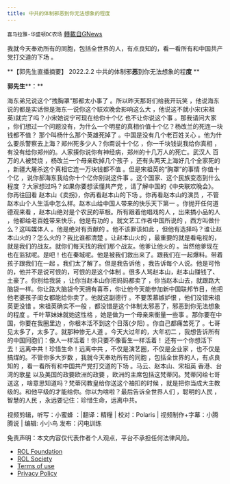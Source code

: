 ```yaml
---
title: 中共的体制邪恶到你无法想象的程度
---
```

`喜马拉雅-华盛顿DC农场` [轉載自GNews](https://gnews.org/zh-hans/1976278/)

我就今天奉劝所有的同胞，包括全世界的人，有点良知的，看一看所有和中国共产党打交道的下场 。

**【郭先生直播摘要】 2022.2.2 中共的体制邪****恶****到你无法想象的程****度**** **

**郭先生****：**

海东弟兄说这个“拽胸罩”那都太小事了 。所以昨天那哥们给我开玩笑 ，他说海东说的都是实话但是海东一说你这个联欢晚会影响这么大 ，他说这不就小宋(宋祖英)就完了吗？小宋她说宁可现在给你十个亿 也不让你说这个事 。那我请问大家 ，你们想过一个问题没有，为什么一个明星的真相价值十个亿？杨改兰的死连一块钱都不值？ 那个叫杨什么那个英雄死掉了 。中国是没有几个老百姓关心 。他为什么要杀警察去上海？郑州死多少人？你甭说十个亿 ，你一千块钱说我给你真相 ，有没有给你郑州的。人家揍你说你有神经病，郑州的十几万人的死亡。武汉人  百万的人被焚烧 ，杨改兰一个母亲砍掉几个孩子 ，还有头两天上海好几个全家死的 ，新疆大屠杀这个真相它连一万块钱都不值 。但是宋祖英的“胸罩”的事情  你值十个亿 ，说你郝海东我给你十个亿你别说这件事 。这个国家、这个民族变态到什么程度 ？大家想过吗？如果你要想读懂共产党 ，请了解中国的《中央联欢晚会》。你再往回看 赵本山《卖拐》，你再看赵本山的下场 。你再看赵本山的演员 ，不管赵本山个人生活中怎么样。赵本山给中国人带来的快乐天下第一 。你抛开任何道德观来看 ，赵本山绝对是个农民的草根。所有跟着他唱戏的人 ，出来搞小品的人 ，他都给老百姓带来快乐，他是有功的 。就文艺工作者中国所说的 ，西方叫做什么？这叫媒体人 。他是绝对有贡献的 。他不该罪该如此 ，但他有选择吗？谁让赵本山火的？怎么火的？我比谁都清楚 。让赵本山火的 ，最重要的就是看电视的，就是我们的战友。就你们每天找的我们那个战友。他爹让他火的 。当然他爹现在也在监狱呢。是吧！也在秦城呢。他是被我们救出来了。跟我们在一起爆料。带着孩子跟我们在一起 。我们太了解了。但是我告诉他 ，我告诉每个人说。他是可怜的，他并不是说可恨的，可恨的是这个体制 。很多人骂赵本山，赵本山赚钱了、土豪了。你别给我装 ，让你当赵本山你把妈妈都卖了 ，你当赵本山去，就跟路大脑袋一样。你让路大脑袋今天拥有喜币，你让他今天能参加新中国联邦节目，他把他老婆孩子闺女都能给你卖了。他就这副德行 。不要羡慕嫉妒恨 ，他们没错宋祖英更没错 。宋祖英确实不一般 ，都没错是这个体制太邪恶了，邪恶到你无法想象的程度 。千叶草妹妹就她这性格 ，她是做为一个母亲来衡量一些事 。那你要在中国，你要在我圈里边 ，你根本活不到这个日落(夕阳) 。你自己都痛苦死了 。七哥见太多了，太多了。就那种惨无人道 。今天大过年的，大年初二 ，我想告诉所有的中国同胞们：像人一样活着！你只要不像畜生一样活着！  还有一个你想活下去！远离中共！珍惜生命！远离中共 ，不仅是演艺圈，不仅是企业家 ，也不仅是搞煤的。不管你多大岁数 ，我就今天奉劝所有的同胞 ，包括全世界的人，有点良知的 ，看一看所有和中国共产党打交道的下场 。马云、赵本山、宋祖英  香港、台湾的歌星 以及美国的政要欧洲的政要 ，欧洲的主席包括这梵蒂冈。梵蒂冈给七哥送这 ，啥意思知道吗？梵蒂冈教皇给你送这个袖扣的时候 ，就是把你当成大主教级的。和他平级的才能给你。你以为啥啦？最后告诉全世界人们 ，聪明的人民 ，智慧的人民 ，永远要记住：珍惜生命，远离中共。





视频剪辑，听写：小蜜蜂 ：|翻译：精糧 | 校对：Polaris | 视频制作+字幕：小腾腾说 | 编辑: 小小鸟 发布：闪电训练



 

免责声明：本文内容仅代表作者个人观点，平台不承担任何法律风险。

- [ROL Foundation](https://rolfoundation.org/)
- [ROL Society](https://rolsociety.org/)
- [Terms of use](https://gnews.org/terms-of-use-3/)
- [Privacy Policy](https://gnews.org/privacy-policy/)
